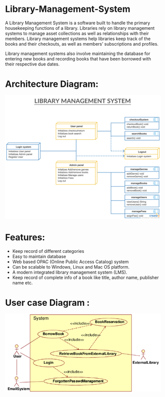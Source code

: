 # Library-Management-System

A Library Management System is a software built to handle the primary housekeeping functions of a library. Libraries rely on library management systems to manage asset collections as well as relationships with their members. Library management systems help libraries keep track of the books and their checkouts, as well as members’ subscriptions and profiles.

Library management systems also involve maintaining the database for entering new books and recording books that have been borrowed with their respective due dates.

# Architecture Diagram:
<img src="https://github.com/Sourav19990711/Library-Management-System/blob/main/f1192cd10cf22fa9a46172072a2afb7f%20(1).png?raw=true" width="910" height="400" />

# Features:
*  Keep record of different categories
*  Easy to maintain database
*  Web based OPAC (Online Public Access Catalog) system
*   Can be scalable to Windows, Linux and Mac OS platform.
*   A modern integrated library management system (LMS).
*    Keep record of complete info of a book like title, author name, publisher name etc.

# User case Diagram :
<img src="https://github.com/Sourav19990711/Library-Management-System/blob/main/Use-case-diagram-of-the-simplified-library-management-system.png"/>

